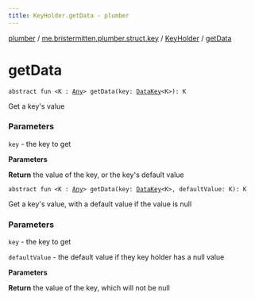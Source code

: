 ```yaml
---
title: KeyHolder.getData - plumber
---
```


[plumber](../../index.html) / [me.bristermitten.plumber.struct.key](../index.html) / [KeyHolder](index.html) / [getData](./get-data.html)

# getData

`abstract fun <K : `[`Any`](https://kotlinlang.org/api/latest/jvm/stdlib/kotlin/-any/index.html)`> getData(key: `[`DataKey`](../-data-key/index.html)`<K>): K`

Get a key's value

### Parameters

`key` - the key to get

**Parameters**

**Return**
the value of the key, or the key's default value

`abstract fun <K : `[`Any`](https://kotlinlang.org/api/latest/jvm/stdlib/kotlin/-any/index.html)`> getData(key: `[`DataKey`](../-data-key/index.html)`<K>, defaultValue: K): K`

Get a key's value, with a default value if the value is null

### Parameters

`key` - the key to get

`defaultValue` - the default value if they key holder has a null value

**Parameters**

**Return**
the value of the key, which will not be null

